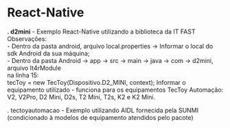 # React-Native
<p><b>. d2mini</b> - Exemplo React-Native utilizando a biblioteca da IT FAST<br>
Observações: <br>
- Dentro da pasta android, arquivo local.properties -> Informar o local do sdk Android da sua máquina;<br>
- Dentro da pasta Android -> app -> src -> main -> java -> com -> d2mini, arquivo It4rModule<br> 
na linha 15: <br>
      tecToy = new TecToy(Dispositivo.D2_MINI, context);
Informar o equipamento utilizado - funciona para os equipamentos TecToy Automação: V2, V2Pro, D2 Mini, D2s, T2 Mini, T2s, K2 e K2 Mini.<br></p>
<p>. tectoyautomacao - Exemplo utilizando AIDL fornecida pela SUNMI (condicionado à modelos de equipamento atendidos pelo pacote)</p>